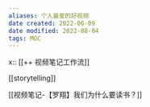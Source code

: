 ```yaml
---
aliases: 个人最爱的好视频
date created: 2022-06-09
date modified: 2022-08-04
tags: MOC 
---
```


x:: [[++ 视频笔记工作流]]

[[storytelling]]

[[视频笔记-【罗翔】我们为什么要读书？]]
